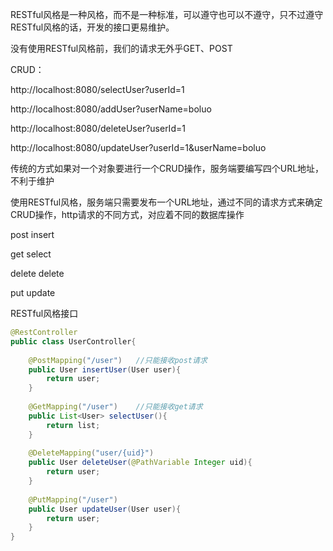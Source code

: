 RESTful风格是一种风格，而不是一种标准，可以遵守也可以不遵守，只不过遵守RESTful风格的话，开发的接口更易维护。



没有使用RESTful风格前，我们的请求无外乎GET、POST

CRUD：

http://localhost:8080/selectUser?userId=1

http://localhost:8080/addUser?userName=boluo

http://localhost:8080/deleteUser?userId=1

http://localhost:8080/updateUser?userId=1&userName=boluo

传统的方式如果对一个对象要进行一个CRUD操作，服务端要编写四个URL地址，不利于维护



使用RESTful风格，服务端只需要发布一个URL地址，通过不同的请求方式来确定CRUD操作，http请求的不同方式，对应着不同的数据库操作



post		insert

get		  select

delete	 delete

put		  update



RESTful风格接口

~~~java
@RestController
public class UserController{
	
    @PostMapping("/user")	//只能接收post请求
    public User insertUser(User user){
        return user;
    }
    
    @GetMapping("/user")	//只能接收get请求
    public List<User> selectUser(){
        return list;
    }
    
    @DeleteMapping("user/{uid}")
    public User deleteUser(@PathVariable Integer uid){
        return user;
    }
    
    @PutMapping("/user")
    public User updateUser(User user){
        return user;
    }
}
~~~









